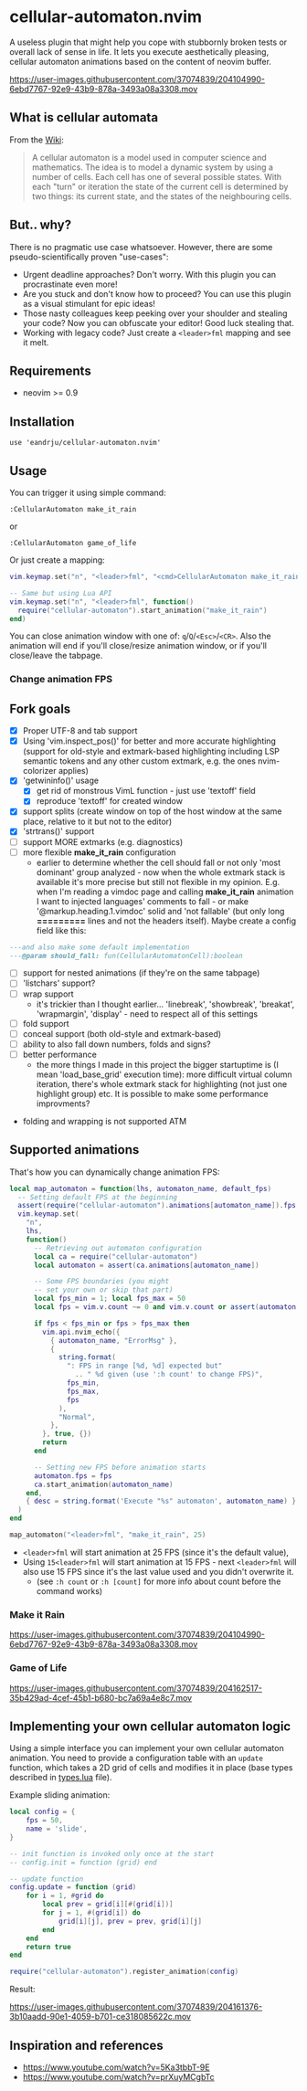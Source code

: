 # cellular-automaton.nvim

A useless plugin that might help you cope with stubbornly broken tests
or overall lack of sense in life. It lets you execute aesthetically pleasing,
cellular automaton animations based on the content of neovim buffer.

https://user-images.githubusercontent.com/37074839/204104990-6ebd7767-92e9-43b9-878a-3493a08a3308.mov


## What is cellular automata

From the [Wiki](https://en.wikipedia.org/wiki/Cellular_automaton):

> A cellular automaton is a model used in computer science and mathematics.
> The idea is to model a dynamic system by using a number of cells. Each cell
> has one of several possible states. With each "turn" or iteration
> the state of the current cell is determined by two things: its
> current state, and the states of the neighbouring cells.

## But.. why?

There is no pragmatic use case whatsoever. However,
there are some pseudo-scientifically proven "use-cases":

- Urgent deadline approaches? Don't worry. With
    this plugin you can procrastinate even more!
- Are you stuck and don't know how to proceed? You can
    use this plugin as a visual stimulant for epic ideas!
- Those nasty colleagues keep peeking over your
    shoulder and stealing your code? Now you can
    obfuscate your editor! Good luck stealing that.
- Working with legacy code? Just create a
    `<leader>fml` mapping and see it melt.

## Requirements

- neovim >= 0.9

## Installation

```
use 'eandrju/cellular-automaton.nvim' 
```

## Usage

You can trigger it using simple command:

```
:CellularAutomaton make_it_rain
```

or

```
:CellularAutomaton game_of_life
```

Or just create a mapping:

```lua
vim.keymap.set("n", "<leader>fml", "<cmd>CellularAutomaton make_it_rain<CR>")

-- Same but using Lua API
vim.keymap.set("n", "<leader>fml", function()
  require("cellular-automaton").start_animation("make_it_rain")
end)
```

You can close animation window with one of: `q`/`Q`/`<Esc>`/`<CR>`.
Also the animation will end if you'll close/resize animation
window, or if you'll close/leave the tabpage.

### Change animation FPS

## Fork goals

- [x] Proper UTF-8 and tab support
- [x] Using 'vim.inspect_pos()' for better and more accurate
    highlighting (support for old-style and extmark-based
    highlighting including LSP semantic tokens and any
    other custom extmark, e.g. the ones
    nvim-colorizer applies)
- [x] 'getwininfo()' usage
    - [x] get rid of monstrous VimL function - just use 'textoff' field
    - [x] reproduce 'textoff' for created window
- [x] support splits (create window on top of the host window
    at the same place, relative to it but not to the editor)
- [x] 'strtrans()' support
- [ ] support MORE extmarks (e.g. diagnostics)
- [ ] more flexible **make_it_rain** configuration
    - earlier to determine whether the cell should fall or not only
        'most dominant' group analyzed - now when the whole extmark
        stack is available it's more precise but still not flexible
        in my opinion. E.g. when I'm reading a vimdoc page and calling
        **make_it_rain** animation I want to injected languages' comments
        to fall - or make '@markup.heading.1.vimdoc' solid and 'not fallable'
        (but only long **=========** lines and not the headers
        itself). Maybe create a config field like this:
```lua
---and also make some default implementation
---@param should_fall: fun(CellularAutomatonCell):boolean
```
- [ ] support for nested animations (if they're on the same tabpage)
- [ ] 'listchars' support?
- [ ] wrap support
    - it's trickier than I thought earlier...
        'linebreak', 'showbreak', 'breakat', 'wrapmargin',
        'display' - need to respect all of this settings
- [ ] fold support
- [ ] conceal support (both old-style and extmark-based)
- [ ] ability to also fall down numbers, folds and signs?
- [ ] better performance
    - the more things I made in this project the bigger startuptime is
        (I mean 'load_base_grid' execution time): more difficult virtual
        column iteration, there's whole extmark stack for highlighting
        (not just one highlight group) etc. It is possible
        to make some performance improvments?

- folding and wrapping is not supported ATM

## Supported animations

That's how you can dynamically change animation FPS:

```lua
local map_automaton = function(lhs, automaton_name, default_fps)
  -- Setting default FPS at the beginning
  assert(require("cellular-automaton").animations[automaton_name]).fps = default_fps
  vim.keymap.set(
    "n",
    lhs,
    function()
      -- Retrieving out automaton configuration
      local ca = require("cellular-automaton")
      local automaton = assert(ca.animations[automaton_name])

      -- Some FPS boundaries (you might
      -- set your own or skip that part)
      local fps_min = 1; local fps_max = 50
      local fps = vim.v.count ~= 0 and vim.v.count or assert(automaton.fps)

      if fps < fps_min or fps > fps_max then
        vim.api.nvim_echo({
          { automaton_name, "ErrorMsg" },
          {
            string.format(
              ": FPS in range [%d, %d] expected but"
                .. " %d given (use ':h count' to change FPS)",
              fps_min,
              fps_max,
              fps
            ),
            "Normal",
          },
        }, true, {})
        return
      end

      -- Setting new FPS before animation starts
      automaton.fps = fps
      ca.start_animation(automaton_name)
    end,
    { desc = string.format('Execute "%s" automaton', automaton_name) }
  )
end

map_automaton("<leader>fml", "make_it_rain", 25)
```

- `<leader>fml` will start animation at 25 FPS (since it's the default value),
- Using `15<leader>fml` will start animation at 15 FPS - next
    `<leader>fml` will also use 15 FPS since it's the
    last value used and you didn't overwrite it.
    - (see `:h count` or `:h [count]` for more info
        about count before the command works)

### Make it Rain

https://user-images.githubusercontent.com/37074839/204104990-6ebd7767-92e9-43b9-878a-3493a08a3308.mov

### Game of Life

https://user-images.githubusercontent.com/37074839/204162517-35b429ad-4cef-45b1-b680-bc7a69a4e8c7.mov

## Implementing your own cellular automaton logic
Using a simple interface you can implement your own cellular automaton
animation. You need to provide a configuration table with an `update` function,
which takes a 2D grid of cells and modifies it in place \(base types described
in [types.lua](./lua/cellular-automaton/types.lua) file\).

Example sliding animation:

```lua
local config = {
    fps = 50,
    name = 'slide',
}

-- init function is invoked only once at the start
-- config.init = function (grid) end

-- update function
config.update = function (grid)
    for i = 1, #grid do
        local prev = grid[i][#(grid[i])]
        for j = 1, #(grid[i]) do
            grid[i][j], prev = prev, grid[i][j]
        end
    end
    return true
end

require("cellular-automaton").register_animation(config)
```

Result:

https://user-images.githubusercontent.com/37074839/204161376-3b10aadd-90e1-4059-b701-ce318085622c.mov

## Inspiration and references
- https://www.youtube.com/watch?v=5Ka3tbbT-9E
- https://www.youtube.com/watch?v=prXuyMCgbTc
